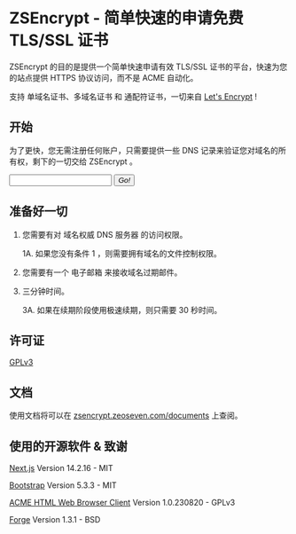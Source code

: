 # ZSEncrypt - 简单快速的申请免费 TLS/SSL 证书

ZSEncrypt 的目的是提供一个简单快速申请有效 TLS/SSL 证书的平台，快速为您的站点提供 HTTPS 协议访问，而不是 ACME 自动化。

支持 单域名证书、多域名证书 和 通配符证书，一切来自 <a href="https://letsencrypt.org/" target="_blank">Let's Encrypt</a> !

## 开始

为了更快，您无需注册任何账户，只需要提供一些 DNS 记录来验证您对域名的所有权，剩下的一切交给 ZSEncrypt 。

<form action="https://zsencrypt.zeoseven.com" method="GET">
    <input type="text" name="domain">
    <button type="submit"><em>Go!</em></button>
</form>

## 准备好一切

1. 您需要有对 域名权威 DNS 服务器 的访问权限。

    1A. 如果您没有条件 1 ，则需要拥有域名的文件控制权限。

2. 您需要有一个 电子邮箱 来接收域名过期邮件。

3. 三分钟时间。

    3A. 如果在续期阶段使用极速续期，则只需要 30 秒时间。

## 许可证

<a href="./LICENSE">GPLv3</a>

## 文档

使用文档将可以在 <a href="https://zsencrypt.zeoseven.com/documents/">zsencrypt.zeoseven.com/documents</a> 上查阅。

## 使用的开源软件 & 致谢

<p><a href="https://nextjs.org/">Next.js</a><span> Version 14.2.16 - MIT</span></p>
<p><a href="https://getbootstrap.com/">Bootstrap</a><span> Version 5.3.3 - MIT</span></p>
<p><a href="https://github.com/xiangyuecn/ACME-HTML-Web-Browser-Client">ACME HTML Web Browser Client</a><span> Version 1.0.230820 - GPLv3</span></p>
<p><a href="https://github.com/digitalbazaar/forge">Forge</a><span> Version 1.3.1 - BSD</span></p>

